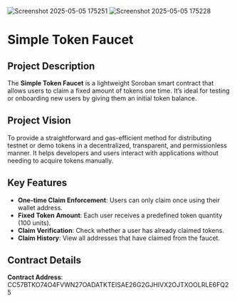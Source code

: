 ![Screenshot 2025-05-05 175251](https://github.com/user-attachments/assets/408c7699-de28-40cc-b235-f13c0a8abc70)
![Screenshot 2025-05-05 175228](https://github.com/user-attachments/assets/67806e12-596e-4d8c-b8ae-1a006328e2d9)
# Simple Token Faucet

## Project Description

The **Simple Token Faucet** is a lightweight Soroban smart contract that allows users to claim a fixed amount of tokens one time. It’s ideal for testing or onboarding new users by giving them an initial token balance.

## Project Vision

To provide a straightforward and gas-efficient method for distributing testnet or demo tokens in a decentralized, transparent, and permissionless manner. It helps developers and users interact with applications without needing to acquire tokens manually.

## Key Features

- **One-time Claim Enforcement**: Users can only claim once using their wallet address.
- **Fixed Token Amount**: Each user receives a predefined token quantity (100 units).
- **Claim Verification**: Check whether a user has already claimed tokens.
- **Claim History**: View all addresses that have claimed from the faucet.

## Contract Details
**Contract Address**: CC57BTKO74O4FVWN27OADATKTEISAE26G2GJHIVX2OJTXOOLRLE6FQ25
